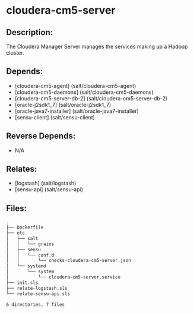 # cloudera-cm5-server

## Description:

The Cloudera Manager Server manages the services making up a Hadoop cluster.

## Depends:

  -  [cloudera-cm5-agent] (salt/cloudera-cm5-agent)
  -  [cloudera-cm5-daemons] (salt/cloudera-cm5-daemons)
  -  [cloudera-cm5-server-db-2] (salt/cloudera-cm5-server-db-2)
  -  [oracle-j2sdk1\_7] (salt/oracle-j2sdk1_7)
  -  [oracle-java7-installer] (salt/oracle-java7-installer)
  -  [sensu-client] (salt/sensu-client)

## Reverse Depends:

  -  N/A

## Relates:

  -  [logstash] (salt/logstash)
  -  [sensu-api] (salt/sensu-api)

## Files:

```bash
.
├── Dockerfile
├── etc
│   ├── salt
│   │   └── grains
│   ├── sensu
│   │   └── conf.d
│   │       └── checks-cloudera-cm5-server.json
│   └── systemd
│       └── system
│           └── cloudera-cm5-server.service
├── init.sls
├── relate-logstash.sls
└── relate-sensu-api.sls

6 directories, 7 files
```
